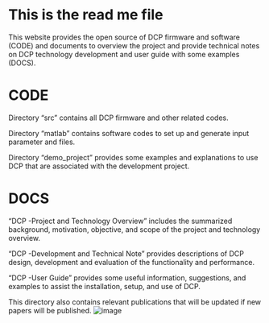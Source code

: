 # This is the read me file
This website provides the open source of DCP firmware and software (CODE) and documents to overview the project and provide technical notes on DCP technology development and user guide with some examples (DOCS).

# CODE
Directory “src” contains all DCP firmware and other related codes. 

Directory “matlab” contains software codes to set up and generate input parameter and files. 

Directory “demo_project” provides some examples and explanations to use DCP that are associated with the development project. 

# DOCS
“DCP -Project and Technology Overview” includes the summarized background, motivation, objective, and scope of the project and technology overview. 

“DCP -Development and Technical Note” provides descriptions of DCP design, development and evaluation of the functionality and performance.

“DCP -User Guide” provides some useful information, suggestions, and examples to assist the installation, setup, and use of DCP.  

This directory also contains relevant publications that will be updated if new papers will be published. 
![image](https://github.com/shaolab1/Distributed-Coincidence-Processors/assets/114771223/d26fb5e8-841e-4b65-9f86-311bcf7e5f15)

